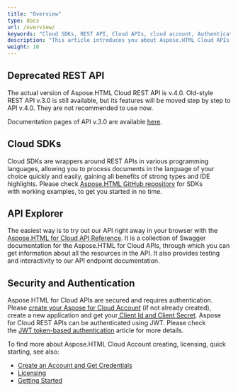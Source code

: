 ```yaml
---
title: "Overview"
type: docs
url: /overview/
keywords: "Cloud SDKs, REST API, Cloud APIs, cloud account, Authentication"
description: "This article introduces you about Aspose.HTML Cloud APIs security and authentication. You learn about actual and deprecated REST API version, Cloud SDKs wrappers and API Explorer."
weight: 10
---
```



## **Deprecated REST API**

The actual version of Aspose.HTML Cloud REST API is v.4.0. Old-style REST API v.3.0 is still available, but its features will be moved step by step to API v.4.0. They are not recommended to use now.

Documentation pages of API v.3.0 are available [here](https://docs.aspose.cloud/html/archive_v_3_0).

## **Cloud SDKs**
Cloud SDKs are wrappers around REST APIs in various programming languages, allowing you to process documents in the language of your choice quickly and easily, gaining all benefits of strong types and IDE highlights. Please check [Aspose.HTML GitHub repository](https://github.com/aspose-html-cloud/) for SDKs with working examples, to get you started in no time. 

## **API Explorer**
The easiest way is to try out our API right away in your browser with the [Aspose.HTML for Cloud API Reference](https://apireference.aspose.cloud/html/).  It is a collection of Swagger documentation for the Aspose.HTML for Cloud APIs,  through which you can get information about all the resources in the API. It also provides testing and interactivity to our API endpoint documentation.

## **Security and Authentication**
Aspose.HTML for Cloud APIs are secured and requires authentication. Please [create your Aspose for Cloud Account](https://docs.aspose.cloud/total/creating-and-managing-account/) (if not already created), create a new application and get your[ Client Id and Client Secret](https://docs.aspose.cloud/total/create-new-app-and-get-app-key-and-sid/). Aspose for Cloud REST APIs can be authenticated using JWT. Please check the [JWT token-based authentication](https://docs.aspose.cloud/total/json-web-token-authentication/) article for more details.

To find more about Aspose.HTML Cloud Account creating, licensing, quick starting, see also:

 - [Create an Account and Get Credentials](/html/create-an-account-and-get-credentials/)
 - [Licensing](/html/licensing/)
 - [Getting Started](/html/getting-started/)






